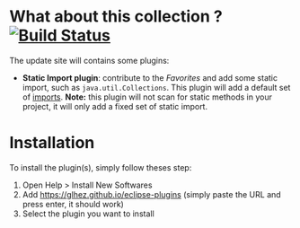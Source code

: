 # What about this collection ? [![Build Status](https://travis-ci.org/glhez/eclipse-plugins.svg?branch=master)](https://travis-ci.org/glhez/eclipse-plugins)

The update site will contains some plugins:

-   **Static   Import   plugin**:   contribute   to  the  _Favorites_  and  add  some  static  import,  such  as
`java.util.Collections`.  This  plugin  will add a default set of [imports][1]. **Note:** this plugin will not
scan for static methods in your project, it will only add a fixed set of static import.

# Installation

To install the plugin(s), simply follow theses step:

1. Open Help > Install New Softwares
2. Add https://glhez.github.io/eclipse-plugins (simply paste the URL and press enter, it should work)
3. Select the plugin you want to install

[1]: fr.glhez.eclipse.plugins.staticimport/src/main/java/fr/glhez/eclipse/plugins/staticimport/PreferenceInitializer.java